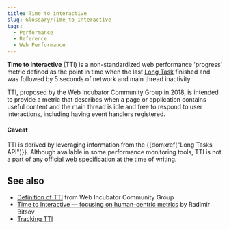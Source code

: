 ```yaml
---
title: Time to interactive
slug: Glossary/Time_to_interactive
tags:
  - Performance
  - Reference
  - Web Performance
---
```


**Time to Interactive** (TTI) is a non-standardized web performance 'progress' metric defined as the point in time when the last [Long Task](/en-US/docs/Web/API/Long_Tasks_API) finished and was followed by 5 seconds of network and main thread inactivity.

TTI, proposed by the Web Incubator Community Group in 2018, is intended to provide a metric that describes when a page or application contains useful content and the main thread is idle and free to respond to user interactions, including having event handlers registered.

#### Caveat

TTI is derived by leveraging information from the {{domxref("Long Tasks API")}}. Although available in some performance monitoring tools, TTI is not a part of any official web specification at the time of writing.

## See also

- [Definition of TTI](https://github.com/WICG/time-to-interactive) from Web Incubator Community Group
- [Time to Interactive — focusing on human-centric metrics](https://calibreapp.com/blog/time-to-interactive) by Radimir Bitsov
- [Tracking TTI](https://web.dev/user-centric-performance-metrics/#tracking_tti)
